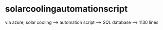 # solarcoolingautomationscript
via azure, solar cooling --> automation script --> SQL database --> 1130 lines
